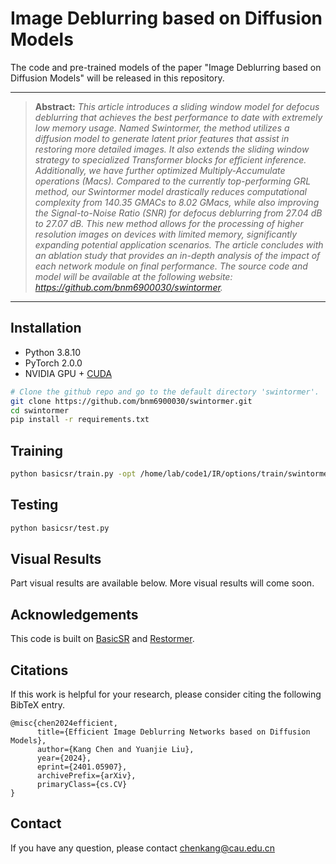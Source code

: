 # Image Deblurring based on Diffusion Models

The code and pre-trained models of the paper "Image Deblurring based on Diffusion Models" will be released in this
repository.

<hr />

> **Abstract:** *This article introduces a sliding window model for defocus deblurring that achieves the best
performance to date with extremely low memory usage. Named Swintormer, the method utilizes a diffusion model to generate
latent prior features that assist in restoring more detailed images. It also extends the sliding window strategy to
specialized Transformer blocks for efficient inference. Additionally, we have further optimized Multiply-Accumulate
operations (Macs). Compared to the currently top-performing GRL method, our Swintormer model drastically reduces
computational complexity from 140.35 GMACs to 8.02 GMacs, while also improving the Signal-to-Noise Ratio (SNR) for
defocus deblurring from 27.04 dB to 27.07 dB. This new method allows for the processing of higher resolution images on
devices with limited memory, significantly expanding potential application scenarios. The article concludes with an
ablation study that provides an in-depth analysis of the impact of each network module on final performance. The source
code and model will be available at the following website: https://github.com/bnm6900030/swintormer.*
<hr />

## Installation
- Python 3.8.10
- PyTorch 2.0.0
- NVIDIA GPU + [CUDA](https://developer.nvidia.com/cuda-downloads)

```bash
# Clone the github repo and go to the default directory 'swintormer'.
git clone https://github.com/bnm6900030/swintormer.git
cd swintormer
pip install -r requirements.txt
```

## Training
```bash
python basicsr/train.py -opt /home/lab/code1/IR/options/train/swintormer/train_swintormer.yml
```
## Testing
```bash
python basicsr/test.py
```
## Visual Results

Part visual results are available below. More visual results will come soon.

## Acknowledgements

This code is built on  [BasicSR](https://github.com/XPixelGroup/BasicSR) and [Restormer](https://github.com/swz30/Restormer).

## Citations
If this work is helpful for your research, please consider citing the following BibTeX entry.
```
@misc{chen2024efficient,
      title={Efficient Image Deblurring Networks based on Diffusion Models}, 
      author={Kang Chen and Yuanjie Liu},
      year={2024},
      eprint={2401.05907},
      archivePrefix={arXiv},
      primaryClass={cs.CV}
}
```

## Contact

If you have any question, please contact chenkang@cau.edu.cn
